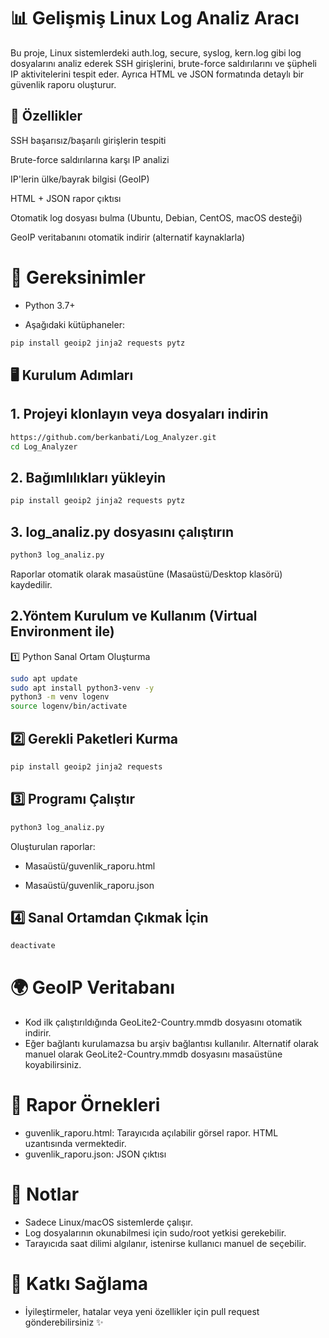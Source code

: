 # 📊 Gelişmiş Linux Log Analiz Aracı

Bu proje, Linux sistemlerdeki auth.log, secure, syslog, kern.log gibi log dosyalarını analiz ederek SSH girişlerini, brute-force saldırılarını ve şüpheli IP aktivitelerini tespit eder. Ayrıca HTML ve JSON formatında detaylı bir güvenlik raporu oluşturur.

## 🚀 Özellikler

SSH başarısız/başarılı girişlerin tespiti

Brute-force saldırılarına karşı IP analizi

IP'lerin ülke/bayrak bilgisi (GeoIP)

HTML + JSON rapor çıktısı

Otomatik log dosyası bulma (Ubuntu, Debian, CentOS, macOS desteği)

GeoIP veritabanını otomatik indirir (alternatif kaynaklarla)

# 🔧 Gereksinimler

- Python 3.7+

- Aşağıdaki kütüphaneler:


```bash
pip install geoip2 jinja2 requests pytz
```

## 🖥️ Kurulum Adımları

## 1. Projeyi klonlayın veya dosyaları indirin
```bash
https://github.com/berkanbati/Log_Analyzer.git
cd Log_Analyzer
```
## 2. Bağımlılıkları yükleyin
```bash
pip install geoip2 jinja2 requests pytz
```
## 3. log_analiz.py dosyasını çalıştırın
```bash
python3 log_analiz.py
```
Raporlar otomatik olarak masaüstüne (Masaüstü/Desktop klasörü) kaydedilir.

## 2.Yöntem Kurulum ve Kullanım (Virtual Environment ile)
1️⃣ Python Sanal Ortam Oluşturma
```bash
sudo apt update
sudo apt install python3-venv -y
python3 -m venv logenv
source logenv/bin/activate
```

## 2️⃣ Gerekli Paketleri Kurma

```bash
pip install geoip2 jinja2 requests
```
## 3️⃣ Programı Çalıştır

```bash
python3 log_analiz.py
```
Oluşturulan raporlar:

- Masaüstü/guvenlik_raporu.html

- Masaüstü/guvenlik_raporu.json

## 4️⃣ Sanal Ortamdan Çıkmak İçin

```bash
deactivate
```

# 🌍 GeoIP Veritabanı
- Kod ilk çalıştırıldığında GeoLite2-Country.mmdb dosyasını otomatik indirir.
- Eğer bağlantı kurulamazsa bu arşiv bağlantısı kullanılır.
Alternatif olarak manuel olarak GeoLite2-Country.mmdb dosyasını masaüstüne koyabilirsiniz.

# 📂 Rapor Örnekleri
- guvenlik_raporu.html: Tarayıcıda açılabilir görsel rapor. HTML uzantısında vermektedir.
- guvenlik_raporu.json: JSON çıktısı

# 📌 Notlar
- Sadece Linux/macOS sistemlerde çalışır.
- Log dosyalarının okunabilmesi için sudo/root yetkisi gerekebilir.
- Tarayıcıda saat dilimi algılanır, istenirse kullanıcı manuel de seçebilir.

# 🤝 Katkı Sağlama
- İyileştirmeler, hatalar veya yeni özellikler için pull request gönderebilirsiniz ✨
